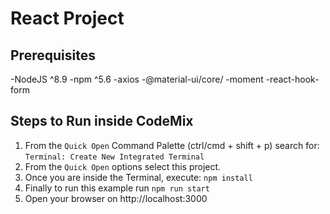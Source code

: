# React Project

## Prerequisites

-NodeJS ^8.9
-npm ^5.6
-axios
-@material-ui/core/
-moment
-react-hook-form

## Steps to Run inside CodeMix


1. From the `Quick Open`  Command Palette (ctrl/cmd + shift + p) search for:
     `Terminal: Create New Integrated Terminal`
2. From the `Quick Open` options select this project.
3. Once you are inside the Terminal, execute: `npm install`
4. Finally to run this example run `npm run start`
5. Open your browser on http://localhost:3000
